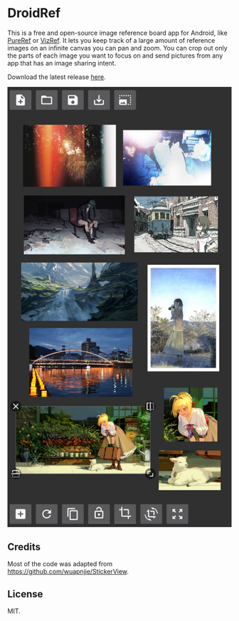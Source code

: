 # DroidRef

This is a free and open-source image reference board app for Android, like [PureRef](https://pureref.com) or [VizRef](https://vizref.com). It lets you keep track of a large amount of reference images on an infinite canvas you can pan and zoom. You can crop out only the parts of each image you want to focus on and send pictures from any app that has an image sharing intent.

Download the latest release [here](https://github.com/Ruin0x11/DroidRef/releases).

![Screenshot](./static/screenshot.png)

## Credits

Most of the code was adapted from https://github.com/wuapnjie/StickerView.

## License

MIT.

